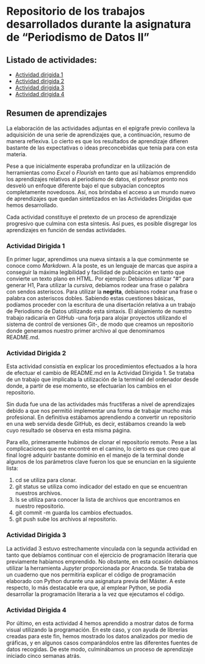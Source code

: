 # Repositorio de los trabajos desarrollados durante la asignatura de “Periodismo de Datos II”

## Listado de actividades:

- [Actividad dirigida 1](ad1.md)
- [Actividad dirigida 2](ad2.md)
- [Actividad dirigida 3](ad3.ipynb)
- [Actividad dirigida 4](ad4.ipynb)

## Resumen de aprendizajes

La elaboración de las actividades adjuntas en el epígrafe previo conlleva la adquisición de una 
serie de aprendizajes que, a continuación, resumo de manera reflexiva. Lo cierto es que los 
resultados de aprendizaje difieren bastante de las expectativas o ideas preconcebidas que tenía 
para con esta materia.

Pese a que inicialmente esperaba profundizar en la utilización de herramientas como *Excel* o 
*Flourish* en tanto que así habíamos emprendido los aprendizajes relativos al periodismo de 
datos, el profesor pronto nos desveló un enfoque diferente bajo el que subyacían conceptos 
completamente novedosos. Así, nos brindaba el acceso a un mundo nuevo de aprendizajes que quedan 
sintetizados en las Actividades Dirigidas que hemos desarrollado.

Cada actividad constituye el pretexto de un proceso de aprendizaje progresivo que culmina con 
esta síntesis. Así pues, es posible disgregar los aprendizajes en función de sendas actividades.

### Actividad Dirigida 1

En primer lugar, aprendimos una nueva sintaxis a la que comúnmente se conoce como *Markdown*. A 
la poste, es un lenguaje de marcas que aspira a conseguir la máxima legibilidad y facilidad de 
publicación en tanto que convierte un texto plano en HTML. Por ejemplo:
Debíamos utilizar “#” para generar H1, 
Para utilizar la *cursiva*, debíamos rodear una frase o palabra con sendos asteriscos.
Para utilizar la **negrita**, debíamos rodear una frase o palabra con asteriscos dobles.
Sabiendo estas cuestiones básicas, podíamos proceder con la escritura de una disertación relativa 
a un trabajo de Periodismo de Datos utilizando esta sintaxis. El alojamiento de nuestro trabajo 
radicaría en GitHub -una forja para alojar proyectos utilizando el sistema de control de 
versiones Git-, de modo que creamos un repositorio donde generamos nuestro primer archivo al que 
denominamos README.md.

### Actividad Dirigida 2 

Esta actividad consistía en explicar los procedimientos efectuados a la hora de efectuar el 
cambio de README.md en la Actividad Dirigida 1. Se trataba de un trabajo que implicaba la 
utilización de la terminal del ordenador desde donde, a partir de ese momento, se efectuarían los 
cambios en el repositorio. 

Sin duda fue una de las actividades más fructíferas a nivel de aprendizajes debido a que nos 
permitió implementar una forma de trabajar mucho más profesional. En definitiva estábamos 
aprendiendo a convertir un repositorio en una web servida desde GitHub, es decir, estábamos 
creando la web cuyo resultado se observa en esta misma página.

Para ello, primeramente hubimos de clonar el repositorio remoto. Pese a las complicaciones que me 
encontré en el camino, lo cierto es que creo que al final logré adquirir bastante dominio en el 
manejo de la terminal donde algunos de los parámetros clave fueron los que se enuncian en la 
siguiente lista:

1. cd se utiliza para clonar.
2. git status se utiliza como indicador del estado en que se encuentran nuestros archivos.
3. ls se utiliza para conocer la lista de archivos que encontramos en nuestro repositorio.
4. git commit -m guarda los cambios efectuados.
5. git push sube los archivos al repositorio.

### Actividad Dirigida 3

La actividad 3 estuvo estrechamente vinculada con la segunda actividad en tanto que debíamos 
continuar con el ejercicio de programación literaria que previamente habíamos emprendido. No 
obstante, en esta ocasión debíamos utilizar la herramienta *Jupyter* proporcionada por Anaconda. 
Se trataba de un cuaderno que nos permitiría explicar el código de programación elaborado con 
Python durante una asignatura previa del Máster. A este respecto, lo más destacable era que, al 
emplear Python, se podía desarrollar la programación literaria a la vez que ejecutamos el código.

### Actividad Dirigida 4

Por último, en esta actividad 4 hemos aprendido a mostrar datos de forma visual utilizando la 
programación. En este caso, y con ayuda de librerías creadas para este fin, hemos mostrado los 
datos analizados por medio de gráficas, y en algunos casos comparándolos entre las diferentes 
fuentes de datos recogidas. De este modo, culminábamos un proceso de aprendizaje iniciado cinco 
semanas atrás.

